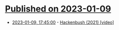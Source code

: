 # [Published on 2023-01-09](index.md)

* [2023-01-09, 17:45:00](https://news.ycombinator.com/item?id=34313218) - [Hackenbush (2021) [video]](https://www.youtube.com/watch?v=ZYj4NkeGPdM)
